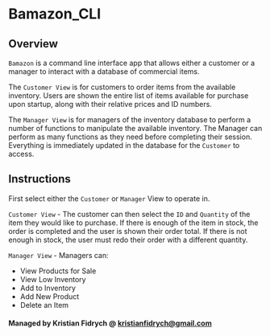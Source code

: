 # Bamazon_CLI

## Overview
`Bamazon` is a command line interface app that allows either a customer or a manager to interact with a database of commercial items.

The `Customer View` is for customers to order items from the available inventory. Users are shown the entire list of items available for purchase upon startup, along with their relative prices and ID numbers. 

The `Manager View` is for managers of the inventory database to perform a number of functions to manipulate the available inventory. The Manager can perform as many functions as they need before completing their session. Everything is immediately updated in the database for the `Customer` to access. 

## Instructions

First select either the `Customer` or `Manager` View to operate in.

`Customer View` - The customer can then select the `ID` and `Quantity` of the item they would like to purchase. If there is enough of the item in stock, the order is completed and the user is shown their order total. If there is not enough in stock, the user must redo their order with a different quantity.

`Manager View` - Managers can:
* View Products for Sale
* View Low Inventory
* Add to Inventory
* Add New Product
* Delete an Item

#### Managed by Kristian Fidrych @ kristianfidrych@gmail.com